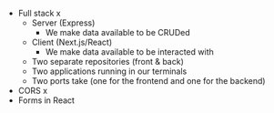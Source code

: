 - Full stack x
  - Server (Express)
    - We make data available to be CRUDed
  - Client (Next.js/React)
    - We make data available to be interacted with
  - Two separate repositories (front & back)
  - Two applications running in our terminals
  - Two ports take (one for the frontend and one for the backend)
- CORS x
- Forms in React
